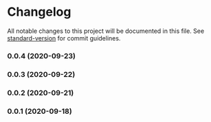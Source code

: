 # Changelog

All notable changes to this project will be documented in this file. See [standard-version](https://github.com/conventional-changelog/standard-version) for commit guidelines.

### 0.0.4 (2020-09-23)

### 0.0.3 (2020-09-22)

### 0.0.2 (2020-09-21)

### 0.0.1 (2020-09-18)
